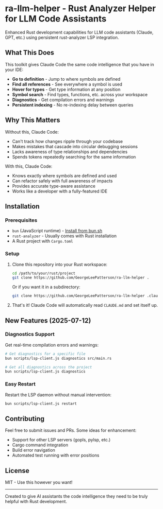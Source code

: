 # ra-llm-helper - Rust Analyzer Helper for LLM Code Assistants

Enhanced Rust development capabilities for LLM code assistants (Claude, GPT, etc.) using persistent rust-analyzer LSP integration.

## What This Does

This toolkit gives Claude Code the same code intelligence that you have in your IDE:
- **Go to definition** - Jump to where symbols are defined
- **Find all references** - See everywhere a symbol is used
- **Hover for types** - Get type information at any position
- **Symbol search** - Find types, functions, etc. across your workspace
- **Diagnostics** - Get compilation errors and warnings
- **Persistent indexing** - No re-indexing delay between queries

## Why This Matters

Without this, Claude Code:
- Can't track how changes ripple through your codebase
- Makes mistakes that cascade into circular debugging sessions
- Lacks awareness of type relationships and dependencies
- Spends tokens repeatedly searching for the same information

With this, Claude Code:
- Knows exactly where symbols are defined and used
- Can refactor safely with full awareness of impacts
- Provides accurate type-aware assistance
- Works like a developer with a fully-featured IDE

## Installation

### Prerequisites
- `bun` (JavaScript runtime) - [Install from bun.sh](https://bun.sh)
- `rust-analyzer` - Usually comes with Rust installation
- A Rust project with `Cargo.toml`

### Setup

1. Clone this repository into your Rust workspace:
   ```bash
   cd /path/to/your/rust/project
   git clone https://github.com/GeorgeLeePatterson/ra-llm-helper .
   ```

   Or if you want it in a subdirectory:
   ```bash
   git clone https://github.com/GeorgeLeePatterson/ra-llm-helper .claude-helpers
   ```

2. That's it! Claude Code will automatically read `CLAUDE.md` and set itself up.

## New Features (2025-07-12)

### Diagnostics Support
Get real-time compilation errors and warnings:
```bash
# Get diagnostics for a specific file
bun scripts/lsp-client.js diagnostics src/main.rs

# Get all diagnostics across the project
bun scripts/lsp-client.js diagnostics
```

### Easy Restart
Restart the LSP daemon without manual intervention:
```bash
bun scripts/lsp-client.js restart
```

## Contributing

Feel free to submit issues and PRs. Some ideas for enhancement:
- Support for other LSP servers (gopls, pylsp, etc.)
- Cargo command integration
- Build error navigation
- Automated test running with error positions

## License

MIT - Use this however you want!

---

Created to give AI assistants the code intelligence they need to be truly helpful with Rust development.
